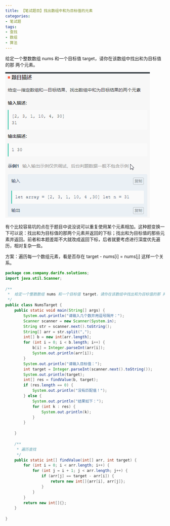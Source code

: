```yaml
---
title: 【笔试题目】找出数组中和为目标值的元素
categories: 
- 笔试题
tags:
- 查找
- 数组
- 算法
---
```



给定一个整数数组 nums 和一个目标值 target，请你在该数组中找出和为目标值的那 两个元素。


![](/images/20200321211512.png)



有个比较容易坑的点在于题目中说没说可以重复使用某个元素相加。这种题变换一下可以说：找出和为目标值的那两个元素并返回的下标；找出和为目标值的那些元素并返回。前者和本题差距不大就改成返回下标，后者就要考虑进行深度优先遍历，相对复杂一些。


方案：遍历每一个数组元素，看是否存在 target - nums[i] = nums[j] 这样一个关系。


```java
package com.company.darifo.solutions;
import java.util.Scanner;

/**
 *  给定一个整数数组 nums 和一个目标值 target，请你在该数组中找出和为目标值的那 两个元素。
 */
public class NumsTarget {
    public static void main(String[] args) {
        System.out.println("请输入几个数并用逗号隔开：");
        Scanner scanner = new Scanner(System.in);
        String str = scanner.next().toString();
        String[] arr = str.split(",");
        int[] b = new int[arr.length];
        for (int i = 0; i < b.length; i++) {
            b[i] = Integer.parseInt(arr[i]);
            System.out.println(arr[i]);
        }
        System.out.println("请输入目标值：");
        int target = Integer.parseInt(scanner.next().toString());
        System.out.println(target);
        int[] res = findValue(b, target);
        if (res.length == 0) {
            System.out.println("没有匹配值！");
        } else {
            System.out.println("结果如下：");
            for (int k : res) {
                System.out.println(k);
            }
        }

    }

    /**
     * 遍历查找
     */
    public static int[] findValue(int[] arr, int target) {
        for (int i = 0; i < arr.length; i++) {
            for (int j = i + 1; j < arr.length; j++) {
                if (arr[j] == target - arr[i]) {
                    return new int[]{arr[i], arr[j]};
                }
            }
        }
        return new int[]{};
    }

}
```

